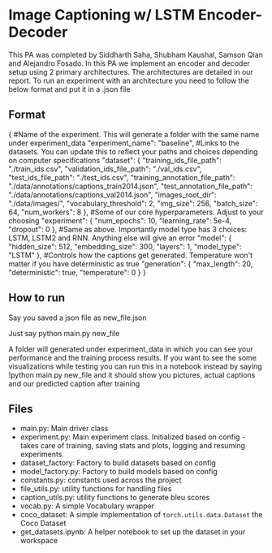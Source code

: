 # Image Captioning w/ LSTM Encoder-Decoder

This PA was completed by Siddharth Saha, Shubham Kaushal, Samson Qian and Alejandro Fosado. In this PA we implement an encoder and decoder setup using 2 primary architectures. The architectures are detailed in our report. To run an experiment with an architecture you need to follow the below format and put it in a .json file

## Format

{
#Name of the experiment. This will generate a folder with the same name under experiment_data
  "experiment_name": "baseline",
  #Links to the datasets. You can update this to reflect your paths and choices depending on computer specifications
  "dataset": {
    "training_ids_file_path": "./train_ids.csv",
    "validation_ids_file_path": "./val_ids.csv",
    "test_ids_file_path": "./test_ids.csv",
    "training_annotation_file_path": "./data/annotations/captions_train2014.json",
    "test_annotation_file_path": "./data/annotations/captions_val2014.json",
    "images_root_dir": "./data/images/",
    "vocabulary_threshold": 2,
    "img_size": 256,
    "batch_size": 64,
    "num_workers": 8
  },
  #Some of our core hyperparameters. Adjust to your choosing
  "experiment": {
    "num_epochs": 10,
    "learning_rate": 5e-4,
    "dropout": 0
  },
  #Same as above. Importantly model type has 3 choices: LSTM, LSTM2 and RNN. Anything else will give an error
  "model": {
    "hidden_size": 512,
    "embedding_size": 300,
    "layers": 1,
    "model_type": "LSTM"
  },
  #Controls how the captions get generated. Temperature won't matter if you have deterministic as true
  "generation": {
    "max_length": 20,
    "deterministic": true,
    "temperature": 0
  }
}

## How to run
Say you saved a json file as new_file.json

Just say python main.py new_file

A folder will generated under experiment_data in which you can see your performance and the training process results. If you want to see the some visualizations while testing you can run this in a notebook instead by saying !python main.py new_file and it should show you pictures, actual captions and our predicted caption after training


## Files
- main.py: Main driver class
- experiment.py: Main experiment class. Initialized based on config - takes care of training, saving stats and plots, logging and resuming experiments.
- dataset_factory: Factory to build datasets based on config
- model_factory.py: Factory to build models based on config
- constants.py: constants used across the project
- file_utils.py: utility functions for handling files 
- caption_utils.py: utility functions to generate bleu scores
- vocab.py: A simple Vocabulary wrapper
- coco_dataset: A simple implementation of `torch.utils.data.Dataset` the Coco Dataset
- get_datasets.ipynb: A helper notebook to set up the dataset in your workspace
